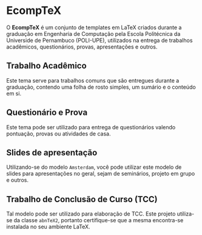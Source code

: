 ﻿EcompTeX
===========================

O **EcompTeX** é um conjunto de templates em LaTeX criados durante a graduação em Engenharia de Computação pela Escola Politécnica da Universide de Pernambuco (POLI-UPE), utilizados na entrega de trabalhos acadêmicos, questionários, provas, apresentações e outros.

## Trabalho Acadêmico

Este tema serve para trabalhos comuns que são entregues durante a graduação, contendo uma folha de rosto simples, um sumário e o conteúdo em si.

## Questionário e Prova

Este tema pode ser utilizado para entrega de questionários valendo pontuação, provas ou atividades de casa. 

## Slides de apresentação 

Utilizando-se do modelo `Amsterdam`, você pode utilizar este modelo de slides para apresentações no geral, sejam de seminários, projeto em grupo e outros.

## Trabalho de Conclusão de Curso (TCC)

Tal modelo pode ser utilizado para elaboração de TCC. Este projeto utiliza-se da classe `abnTeX2`, portanto certifique-se que a mesma encontra-se instalada no seu ambiente LaTeX.
